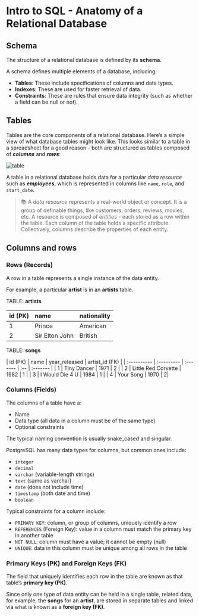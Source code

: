 # Intro to SQL - Anatomy of a Relational Database

## Schema
The structure of a relational database is defined by its **schema**.

A schema defines multiple elements of a database, including:

- **Tables**: These include specifications of columns and data types.
- **Indexes**: These are used for faster retrieval of data.
- **Constraints**: These are rules that ensure data integrity (such as whether a field can be null or not).

## Tables
Tables are the core components of a relational database. Here’s a simple view of what database tables might look like. This looks similar to a table in a spreadsheet for a good reason - both are structured as tables composed of ***columns*** and ***rows***:

![table](/assets/table-diagram.png)

A table in a relational database holds data for a particular *data resource* such as ***employees***, which is represented in columns like `name`, `role`, and `start_date`.

> 📚 A *data resource* represents a real-world object or concept. It is a group of definable things, like customers, orders, reviews, movies, etc. A resource is composed of *entities* - each stored as a row within the table. Each column of the table holds a specific attribute. Collectively, columns describe the properties of each entity.

## Columns and rows
### Rows (Records)
A row in a table represents a single instance of the data entity.

For example, a particular **artist** is in an **artists** table.

TABLE: **artists**

| id (PK) | name | nationality |
| :---------- | :--------- | :------- |
| 1 | Prince | American |
| 2 | Sir Elton John | British |


TABLE: **songs**

| id (PK) | name | year_released | artist_id (FK) |
| :---------- | :--------- | :------- | :-- | :------- |
| 1 | Tiny Dancer | 1971 | 2 |
| 2 | Little Red Corvette | 1982 | 1 |
| 3 | I Would Die 4 U | 1984 | 1 |
| 4 | Your Song | 1970 | 2|


### Columns (Fields)
The columns of a table have a:

- Name
- Data type (all data in a column must be of the same type)
- Optional constraints

The typical naming convention is usually snake_cased and singular.

PostgreSQL has many data types for columns, but common ones include:

- `integer`
- `decimal`
- `varchar` (variable-length strings)
- `text` (same as varchar)
- `date` (does not include time)
- `timestamp` (both date and time)
- `boolean`

Typical constraints for a column include:

- `PRIMARY KEY`: column, or group of columns, uniquely identify a row
- `REFERENCES` (Foreign Key): value in a column must match the primary key in another table
- `NOT NULL`: column must have a value; it cannot be empty (null)
- `UNIQUE`: data in this column must be unique among all rows in the table

### Primary Keys (PK) and Foreign Keys (FK)
The field that uniquely identifies each row in the table are known as that table’s **primary key (PK)**.

Since only one type of data entity can be held in a single table, related data, for example, the **songs** for an **artist**, are stored in separate tables and linked via what is known as a **foreign key (FK)**.